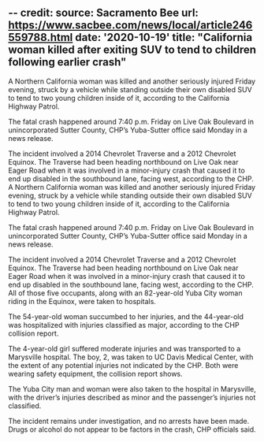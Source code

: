 --
credit:
  source: Sacramento Bee
  url: https://www.sacbee.com/news/local/article246559788.html
date: '2020-10-19'
title: "California woman killed after exiting SUV to tend to children following earlier crash"
---
A Northern California woman was killed and another seriously injured Friday evening, struck by a vehicle while standing outside their own disabled SUV to tend to two young children inside of it, according to the California Highway Patrol.

The fatal crash happened around 7:40 p.m. Friday on Live Oak Boulevard in unincorporated Sutter County, CHP’s Yuba-Sutter office said Monday in a news release.

The incident involved a 2014 Chevrolet Traverse and a 2012 Chevrolet Equinox. The Traverse had been heading northbound on Live Oak near Eager Road when it was involved in a minor-injury crash that caused it to end up disabled in the southbound lane, facing west, according to the CHP.
A Northern California woman was killed and another seriously injured Friday evening, struck by a vehicle while standing outside their own disabled SUV to tend to two young children inside of it, according to the California Highway Patrol.

The fatal crash happened around 7:40 p.m. Friday on Live Oak Boulevard in unincorporated Sutter County, CHP’s Yuba-Sutter office said Monday in a news release.

The incident involved a 2014 Chevrolet Traverse and a 2012 Chevrolet Equinox. The Traverse had been heading northbound on Live Oak near Eager Road when it was involved in a minor-injury crash that caused it to end up disabled in the southbound lane, facing west, according to the CHP.
All of those five occupants, along with an 82-year-old Yuba City woman riding in the Equinox, were taken to hospitals.

The 54-year-old woman succumbed to her injuries, and the 44-year-old was hospitalized with injuries classified as major, according to the CHP collision report.

The 4-year-old girl suffered moderate injuries and was transported to a Marysville hospital. The boy, 2, was taken to UC Davis Medical Center, with the extent of any potential injuries not indicated by the CHP. Both were wearing safety equipment, the collision report shows.

The Yuba City man and woman were also taken to the hospital in Marysville, with the driver’s injuries described as minor and the passenger’s injuries not classified.

The incident remains under investigation, and no arrests have been made. Drugs or alcohol do not appear to be factors in the crash, CHP officials said.
